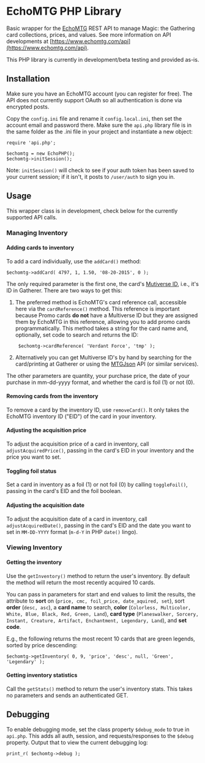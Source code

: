 # EchoMTG PHP Library
Basic wrapper for the [EchoMTG](https://www.echomtg.com) REST API to manage Magic: the Gathering card collections, prices, and values. See more information on API developments at [https://www.echomtg.com/api](https://www.echomtg.com/api).

This PHP library is currently in development/beta testing and provided as-is.

## Installation

Make sure you have an EchoMTG account (you can register for free). The API does not currently support OAuth so all authentication is done via encrypted posts.

Copy the `config.ini` file and rename it `config.local.ini`, then set the account email and password there. Make sure the `api.php` library file is in the same folder as the .ini file in your project and instantiate a new object:

    require 'api.php';

    $echomtg = new EchoPHP();
    $echomtg->initSession();

Note: `initSession()` will check to see if your auth token has been saved to your current session; if it isn't, it posts to `/user/auth` to sign you in.

## Usage

This wrapper class is in development, check below for the currently supported API calls.

### Managing Inventory

#### Adding cards to inventory

To add a card individually, use the `addCard()` method:

    $echomtg->addCard( 4797, 1, 1.50, '08-20-2015', 0 );

The only required parameter is the first one, the card's [Mutiverse ID](http://gatherer.wizards.com), i.e., it's ID in Gatherer. There are two ways to get this:

1. The preferred method is EchoMTG's card reference call, accessible here via the `cardReference()` method. This reference is important because Promo cards **do not** have a Multiverse ID but they are assigned them by EchoMTG in this reference, allowing you to add promo cards programmatically. This method takes a string for the card name and, optionally, set code to search and returns the ID:

        $echomtg->cardReference( 'Verdant Force', 'tmp' );

2. Alternatively you can get Multiverse ID's by hand by searching for the card/printing at Gatherer or using the [MTGJson](http://mtgjson.com) API (or similar services).

The other parameters are quantity, your purchase price, the date of your purchase in mm-dd-yyyy format, and whether the card is foil (1) or not (0).

#### Removing cards from the inventory

To remove a card by the inventory ID, use `removeCard()`. It only takes the EchoMTG inventory ID ("EID") of the card in your inventory.

#### Adjusting the acquisition price

To adjust the acquisition price of a card in inventory, call `adjustAcquiredPrice()`, passing in the card's EID in your inventory and the price you want to set.

#### Toggling foil status

Set a card in inventory as a foil (1) or not foil (0) by calling `toggleFoil()`, passing in the card's EID and the foil boolean.

#### Adjusting the acquisition date

To adjust the acquisition date of a card in inventory, call `adjustAcquiredDate()`, passing in the card's EID and the date you want to set in `MM-DD-YYYY` format (`m-d-Y` in PHP `date()` lingo).

### Viewing Inventory

#### Getting the inventory

Use the `getInventory()` method to return the user's inventory. By default the method will return the most recently acquired 10 cards.

You can pass in parameters for start and end values to limit the results, the attribute to **sort** on (`price, cmc, foil_price, date_aquired, set`), sort **order** (`desc, asc`), a **card name** to search, **color** (`Colorless, Multicolor, White, Blue, Black, Red, Green, Land`), **card type** (`Planeswalker, Sorcery, Instant, Creature, Artifact, Enchantment, Legendary, Land`), and **set code**.

E.g., the following returns the most recent 10 cards that are green legends, sorted by price descending:

    $echomtg->getInventory( 0, 9, 'price', 'desc', null, 'Green', 'Legendary' );

#### Getting inventory statistics

Call the `getStats()` method to return the user's inventory stats. This takes no parameters and sends an authenticated GET.

## Debugging

To enable debugging mode, set the class property `$debug_mode` to true in `api.php`. This adds all auth, session, and requests/responses to the `$debug` property. Output that to view the current debugging log:

    print_r( $echomtg->debug );
